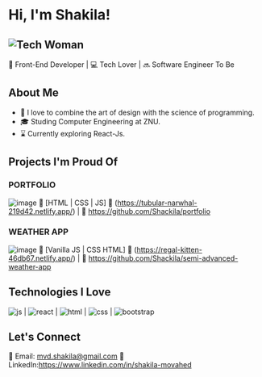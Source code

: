 # Hi, I'm Shakila! 
![Tech Woman](https://img.icons8.com/external-flat-wichaiwi/64/000000/external-designer-gig-economy-flat-wichaiwi.png) 
-
🚀 Front-End Developer | 💻 Tech Lover | 🔜 Software Engineer To Be

## About Me

- 🎨 I love to combine the art of design with the science of programming.
- 🎓 Studing Computer Engineering at ZNU.
- ⌛ Currently exploring React-Js.

## Projects I'm Proud Of

### PORTFOLIO
![image](https://github.com/Shackila/Shackila/assets/105964124/b7cb2fa9-0dee-458f-9f22-9af8e74b11ec)
📌 [HTML | CSS | JS]
🔗 (https://tubular-narwhal-219d42.netlify.app/) | 📂 https://github.com/Shackila/portfolio

### WEATHER APP
![image](https://github.com/Shackila/Shackila/assets/105964124/c1ac2d19-e170-4556-aafb-1b9d7fdfc1af)
📌 [Vanilla JS | CSS  HTML]
🔗 (https://regal-kitten-46db67.netlify.app/) | 📂 https://github.com/Shackila/semi-advanced-weather-app

## Technologies I Love

  ![js](https://github.com/Shackila/Shackila/assets/105964124/cf9a0970-6736-4f6f-bcc2-8632267ce703)
| ![react](https://github.com/Shackila/Shackila/assets/105964124/fe52203a-60e7-4c5b-b98a-76001bc11ddb)
| ![html](https://github.com/Shackila/Shackila/assets/105964124/43f18783-bfa7-4cdb-92f4-44e0eae7ec32)
| ![css](https://github.com/Shackila/Shackila/assets/105964124/2d060331-46cf-4a6b-b934-19be3df78a17)
| ![bootstrap](https://github.com/Shackila/Shackila/assets/105964124/47dcce29-f47b-42b1-a100-2da769ea34cf)





## Let's Connect

📧 Email: mvd.shakila@gmail.com
💼 LinkedIn:https://www.linkedin.com/in/shakila-movahed
